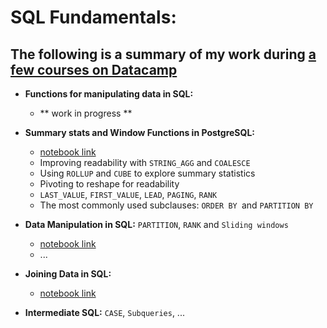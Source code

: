 

# SQL Fundamentals:

## The following is a summary of my work during [a few courses on Datacamp](https://www.datacamp.com/tracks/sql-fundamentals)


- **Functions for manipulating data in SQL:**
	- ** work in progress **

- **Summary stats and Window Functions in PostgreSQL:**
	- [notebook link](https://github.com/ursumarius/sql-datacamp/blob/main/postgresql-summary-stats-window-functions/summary-stats-window-functions.ipynb)
	- Improving readability with `STRING_AGG` and `COALESCE`
	- Using `ROLLUP` and `CUBE` to explore summary statistics
	- Pivoting to reshape for readability
	- `LAST_VALUE`, `FIRST_VALUE`, `LEAD`, `PAGING`, `RANK`
	- The most commonly used subclauses: `ORDER BY `and `PARTITION BY`

- **Data Manipulation in SQL:** `PARTITION`, `RANK` and `Sliding windows`
	- [notebook link](https://github.com/ursumarius/sql-datacamp/blob/main/Summary_README.ipynb)
    - ...

- **Joining Data in SQL:**
	- [notebook link](https://github.com/ursumarius/sql-datacamp/blob/main/Summary_README.ipynb)
- **Intermediate SQL:** `CASE`, `Subqueries`, ...